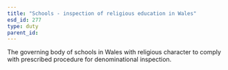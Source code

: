 ```yaml
---
title: "Schools - inspection of religious education in Wales"
esd_id: 277
type: duty
parent_id:  
---
```


The governing body of schools in Wales with religious character to comply with prescribed procedure for denominational inspection.  

